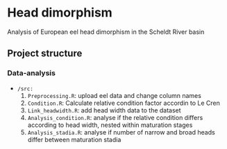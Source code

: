 # Head dimorphism

Analysis of European eel head dimorphism in the Scheldt River basin

## Project structure

### Data-analysis

* `/src:`
    1. `Preprocessing.R`: upload eel data and change column names
    2. `Condition.R`: Calculate relative condition factor accordin to Le Cren
    3. `Link_headwidth.R`: add head width data to the dataset
    4. `Analysis_condition.R`: analyse if the relative condition differs according to head width, nested within maturation stages
    5. `Analysis_stadia.R`: analyse if number of narrow and broad heads differ between maturation stadia

